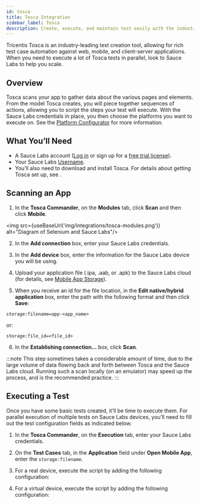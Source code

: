 ```yaml
---
id: tosca
title: Tosca Integration
sidebar_label: Tosca
description: Create, execute, and maintain test easily with the industry's leading model-based test platform
---
```

Tricentis Tosca is an industry-leading test creation tool, allowing for rich test case automation against web, mobile, and client-server applications. When you need to execute a lot of Tosca tests in parallel, look to Sauce Labs to help you scale.

## Overview

Tosca scans your app to gather data about the various pages and elements. From the model Tosca creates, you will piece together sequences of actions, allowing you to script the steps your test will execute. With the Sauce Labs credentials in place, you then choose the platforms you want to execute on. See the [Platform Configurator](https://saucelabs.com/platform/platform-configurator) for more information.

## What You’ll Need

* A Sauce Labs account ([Log in](https://accounts.saucelabs.com/am/XUI/#login/) or sign up for a [free trial license](https://saucelabs.com/sign-up)).
* Your Sauce Labs [Username](https://app.saucelabs.com/user-settings).
* You’ll also need to download and install Tosca. For details about getting Tosca set up, see .

## Scanning an App

1. In the **Tosca Commander**, on the **Modules** tab, click **Scan** and then click **Mobile**.

<img src={useBaseUrl('img/integrations/tosca-modules.png')} alt="Diagram of Selenium and Sauce Labs"/>

2. In the **Add connection** box, enter your Sauce Labs credentials.

3. In the **Add device** box, enter the information for the Sauce Labs device you will be using.

4. Upload your application file (.ipa, .aab, or .apk) to the Sauce Labs cloud (for details, see [Mobile App Storage](/mobile-apps/app-storage/)).

5. When you receive an id for the file location, in the **Edit native/hybrid application** box, enter the path with the following format and then click **Save**:

`storage:filename=app-<app_name>`

or:

`storage:file_id=<file_id>`

6. In the **Establishing connection...** box, click **Scan**.

:::note
This step sometimes takes a considerable amount of time, due to the large volume of data flowing back and forth between Tosca and the Sauce Labs cloud. Running such a scan locally (on an emulator) may speed up the process, and is the recommended practice.
:::


## Executing a Test
Once you have some basic tests created, it’ll be time to execute them. For parallel execution of multiple tests on Sauce Labs devices, you’ll need to fill out the test configuration fields as indicated below.

1. In the **Tosca Commander**, on the **Execution** tab, enter your Sauce Labs credentials.

2. On the **Test Cases** tab, in the **Application** field under **Open Mobile App**, enter the `storage:filename`.

3. For a real device, execute the script by adding the following configuration:

4. For a virtual device, execute the script by adding the following configuration:
